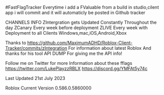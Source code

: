 #FastFlagTracker
Everytime i add a FValuable  from a build in studio,cilent app i will commit and it will automaticly be posted in Github tracker 

CHANNELS INFO
ZIntergration gets Updated Constantly Throughout the day
ZCanary Every week before deployment
ZLIVE Every week with Deployment to all Cilents Windows,mac,iOS,Android,Xbox


Thanks to https://github.com/MaximumADHD/Roblox-Client-Tracker/commits/zIntegration For information about latest Roblox
And thanks for his tool API DUMP For giving me the API info!

Follow me on Twitter for more Information about these fflags
https://twitter.com/LukePlayzzRBLX
 https://discord.gg/YMFAt5y74c

 Last Updated 21st July 2023

 Roblox Current Version 0.586.0.5860000
